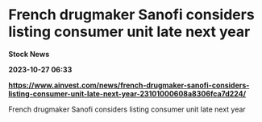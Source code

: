 # French drugmaker Sanofi considers listing consumer unit late next year
**Stock News**

**2023-10-27 06:33**

**https://www.ainvest.com/news/french-drugmaker-sanofi-considers-listing-consumer-unit-late-next-year-23101000608a8306fca7d224/**

French drugmaker Sanofi considers listing consumer unit late next year